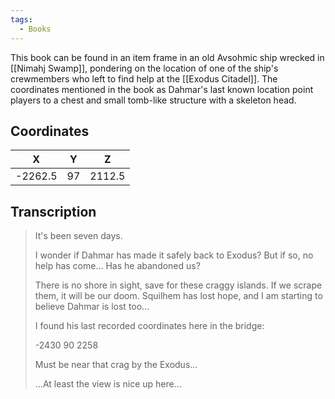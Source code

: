 ```yaml
---
tags:
  - Books
---
```


This book can be found in an item frame in an old Avsohmic ship wrecked in [[Nimahj Swamp]], pondering on the location of one of the ship's crewmembers who left to find help at the [[Exodus Citadel]]. The coordinates mentioned in the book as Dahmar's last known location point players to a chest and small tomb-like structure with a skeleton head.

## Coordinates
|  **X**  | **Y** | **Z**  |
| :-----: | :---: | :----: |
| -2262.5 |  97   | 2112.5 |

## Transcription
> It's been seven days.
>
> I wonder if Dahmar has made it safely back to Exodus? But if so, no help has come... Has he abandoned us?
>
> There is no shore in sight, save for these craggy islands. If we scrape them, it will be our doom. Squilhem has lost hope, and I am starting to believe Dahmar is lost too...
>
> I found his last recorded coordinates here in the bridge:
>
> -2430 90 2258
>
> Must be near that crag by the Exodus...
>
> ...At least the view is nice up here...

